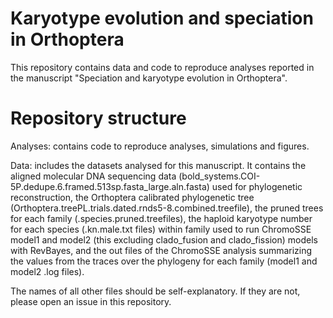 # Karyotype evolution and speciation in Orthoptera
This repository contains data and code to reproduce analyses reported in the manuscript "Speciation and karyotype evolution in Orthoptera".

# Repository structure
Analyses: contains code to reproduce analyses, simulations and figures.

Data: includes the datasets analysed for this manuscript. It contains the aligned molecular DNA sequencing data (bold_systems.COI-5P.dedupe.6.framed.513sp.fasta_large.aln.fasta) used for phylogenetic reconstruction, the Orthoptera calibrated phylogenetic tree (Orthoptera.treePL.trials.dated.rnds5-8.combined.treefile), the pruned trees for each family (.species.pruned.treefiles), the haploid karyotype number for each species (.kn.male.txt files) within family used to run ChromoSSE model1 and model2 (this excluding clado_fusion and clado_fission) models with RevBayes, and the out files of the ChromoSSE analysis summarizing the values from the traces over the phylogeny for each family (model1 and model2 .log files).

The names of all other files should be self-explanatory. If they are not, please open an issue in this repository.
